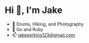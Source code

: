 # Hi 👋, I'm Jake

- 👀 Drums, Hiking, and Photography
- 🌱 Go and Ruby
- 📫 jakeperkins123@gmail.com

<!---
Jakeperkins123/Jakeperkins123 is a ✨ special ✨ repository because its `README.md` (this file) appears on your GitHub profile.
You can click the Preview link to take a look at your changes.
--->
